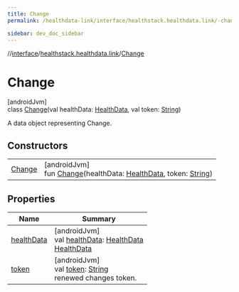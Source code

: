 ```yaml
---
title: Change
permalink: /healthdata-link/interface/healthstack.healthdata.link/-change/index.html

sidebar: dev_doc_sidebar
---
```

//[interface](../../../index.html)/[healthstack.healthdata.link](../index.html)/[Change](index.html)



# Change



[androidJvm]\
class [Change](index.html)(val healthData: [HealthData](../-health-data/index.html), val token: [String](https://kotlinlang.org/api/latest/jvm/stdlib/kotlin/-string/index.html))

A data object representing Change.



## Constructors


| | |
|---|---|
| [Change](-change.html) | [androidJvm]<br>fun [Change](-change.html)(healthData: [HealthData](../-health-data/index.html), token: [String](https://kotlinlang.org/api/latest/jvm/stdlib/kotlin/-string/index.html)) |


## Properties


| Name | Summary |
|---|---|
| [healthData](health-data.html) | [androidJvm]<br>val [healthData](health-data.html): [HealthData](../-health-data/index.html)<br>[HealthData](../-health-data/index.html) |
| [token](token.html) | [androidJvm]<br>val [token](token.html): [String](https://kotlinlang.org/api/latest/jvm/stdlib/kotlin/-string/index.html)<br>renewed changes token. |

